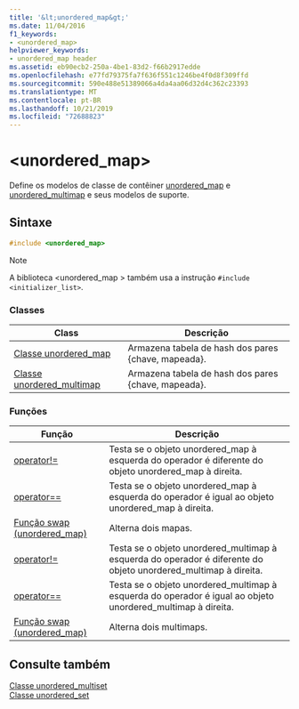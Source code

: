 ```yaml
---
title: '&lt;unordered_map&gt;'
ms.date: 11/04/2016
f1_keywords:
- <unordered_map>
helpviewer_keywords:
- unordered_map header
ms.assetid: eb90ecb2-250a-4be1-83d2-f66b2917edde
ms.openlocfilehash: e77fd79375fa7f636f551c1246be4f0d8f309ffd
ms.sourcegitcommit: 590e488e51389066a4da4aa06d32d4c362c23393
ms.translationtype: MT
ms.contentlocale: pt-BR
ms.lasthandoff: 10/21/2019
ms.locfileid: "72688823"
---
```

# <a name="ltunordered_mapgt"></a>&lt;unordered_map&gt;

Define os modelos de classe de contêiner [unordered_map](../standard-library/unordered-map-class.md) e [unordered_multimap](../standard-library/unordered-multimap-class.md) e seus modelos de suporte.

## <a name="syntax"></a>Sintaxe

```cpp
#include <unordered_map>
```

> [!NOTE]
> A biblioteca \<unordered_map > também usa a instrução `#include <initializer_list>`.

### <a name="classes"></a>Classes

|Class|Descrição|
|-|-|
|[Classe unordered_map](../standard-library/unordered-map-class.md)|Armazena tabela de hash dos pares {chave, mapeada}.|
|[Classe unordered_multimap](../standard-library/unordered-multimap-class.md)|Armazena tabela de hash dos pares {chave, mapeada}.|

### <a name="functions"></a>Funções

|Função|Descrição|
|-|-|
|[operator!=](../standard-library/unordered-map-operators.md#op_neq)|Testa se o objeto unordered_map à esquerda do operador é diferente do objeto unordered_map à direita.|
|[operator==](../standard-library/unordered-map-operators.md#op_eq_eq)|Testa se o objeto unordered_map à esquerda do operador é igual ao objeto unordered_map à direita.|
|[Função swap (unordered_map)](../standard-library/unordered-map-functions.md#swap)|Alterna dois mapas.|
|[operator!=](../standard-library/unordered-map-operators.md#op_neq)|Testa se o objeto unordered_multimap à esquerda do operador é diferente do objeto unordered_multimap à direita.|
|[operator==](../standard-library/unordered-map-operators.md#op_eq_eq)|Testa se o objeto unordered_multimap à esquerda do operador é igual ao objeto unordered_multimap à direita.|
|[Função swap (unordered_map)](../standard-library/unordered-map-functions.md#swap)|Alterna dois multimaps.|

## <a name="see-also"></a>Consulte também

[Classe unordered_multiset](../standard-library/unordered-multiset-class.md)\
[Classe unordered_set](../standard-library/unordered-set-class.md)
